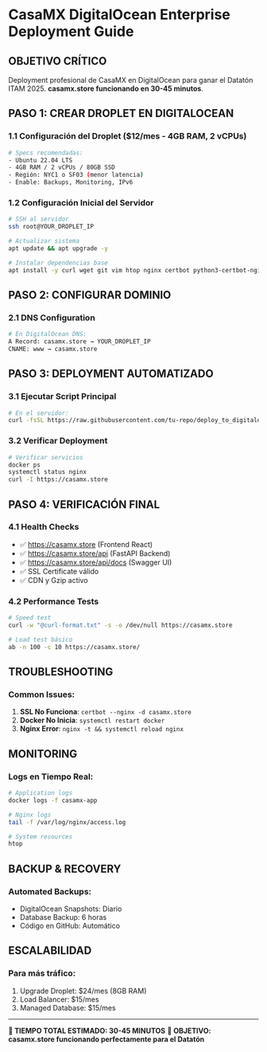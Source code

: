 # CasaMX DigitalOcean Enterprise Deployment Guide

## OBJETIVO CRÍTICO
Deployment profesional de CasaMX en DigitalOcean para ganar el Datatón ITAM 2025.
**casamx.store funcionando en 30-45 minutos**.

## PASO 1: CREAR DROPLET EN DIGITALOCEAN

### 1.1 Configuración del Droplet ($12/mes - 4GB RAM, 2 vCPUs)
```bash
# Specs recomendadas:
- Ubuntu 22.04 LTS
- 4GB RAM / 2 vCPUs / 80GB SSD
- Región: NYC1 o SF03 (menor latencia)
- Enable: Backups, Monitoring, IPv6
```

### 1.2 Configuración Inicial del Servidor
```bash
# SSH al servidor
ssh root@YOUR_DROPLET_IP

# Actualizar sistema
apt update && apt upgrade -y

# Instalar dependencias base
apt install -y curl wget git vim htop nginx certbot python3-certbot-nginx
```

## PASO 2: CONFIGURAR DOMINIO

### 2.1 DNS Configuration
```bash
# En DigitalOcean DNS:
A Record: casamx.store → YOUR_DROPLET_IP
CNAME: www → casamx.store
```

## PASO 3: DEPLOYMENT AUTOMATIZADO

### 3.1 Ejecutar Script Principal
```bash
# En el servidor:
curl -fsSL https://raw.githubusercontent.com/tu-repo/deploy_to_digitalocean.sh | bash
```

### 3.2 Verificar Deployment
```bash
# Verificar servicios
docker ps
systemctl status nginx
curl -I https://casamx.store
```

## PASO 4: VERIFICACIÓN FINAL

### 4.1 Health Checks
- ✅ https://casamx.store (Frontend React)
- ✅ https://casamx.store/api (FastAPI Backend)
- ✅ https://casamx.store/api/docs (Swagger UI)
- ✅ SSL Certificate válido
- ✅ CDN y Gzip activo

### 4.2 Performance Tests
```bash
# Speed test
curl -w "@curl-format.txt" -s -o /dev/null https://casamx.store

# Load test básico
ab -n 100 -c 10 https://casamx.store/
```

## TROUBLESHOOTING

### Common Issues:
1. **SSL No Funciona**: `certbot --nginx -d casamx.store`
2. **Docker No Inicia**: `systemctl restart docker`
3. **Nginx Error**: `nginx -t && systemctl reload nginx`

## MONITORING

### Logs en Tiempo Real:
```bash
# Application logs
docker logs -f casamx-app

# Nginx logs
tail -f /var/log/nginx/access.log

# System resources
htop
```

## BACKUP & RECOVERY

### Automated Backups:
- DigitalOcean Snapshots: Diario
- Database Backup: 6 horas
- Código en GitHub: Automático

## ESCALABILIDAD

### Para más tráfico:
1. Upgrade Droplet: $24/mes (8GB RAM)
2. Load Balancer: $15/mes
3. Managed Database: $15/mes

---

**🚀 TIEMPO TOTAL ESTIMADO: 30-45 MINUTOS**
**🎯 OBJETIVO: casamx.store funcionando perfectamente para el Datatón**
